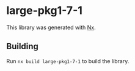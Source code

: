 # large-pkg1-7-1

This library was generated with [Nx](https://nx.dev).

## Building

Run `nx build large-pkg1-7-1` to build the library.
